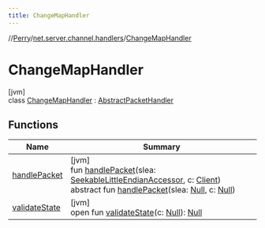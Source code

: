 ```yaml
---
title: ChangeMapHandler
---
```

//[Perry](../../../index.html)/[net.server.channel.handlers](../index.html)/[ChangeMapHandler](index.html)



# ChangeMapHandler



[jvm]\
class [ChangeMapHandler](index.html) : [AbstractPacketHandler](../../net/-abstract-packet-handler/index.html)



## Functions


| Name | Summary |
|---|---|
| [handlePacket](handle-packet.html) | [jvm]<br>fun [handlePacket](handle-packet.html)(slea: [SeekableLittleEndianAccessor](../../tools.data.input/-seekable-little-endian-accessor/index.html), c: [Client](../../client/-client/index.html))<br>abstract fun [handlePacket](../-item-pickup-handler/index.html#1449422769%2FFunctions%2F863300109)(slea: [Null](https://kotlinlang.org/api/latest/jvm/stdlib/kotlin/-null/index.html), c: [Null](https://kotlinlang.org/api/latest/jvm/stdlib/kotlin/-null/index.html)) |
| [validateState](../-item-pickup-handler/index.html#1181896764%2FFunctions%2F863300109) | [jvm]<br>open fun [validateState](../-item-pickup-handler/index.html#1181896764%2FFunctions%2F863300109)(c: [Null](https://kotlinlang.org/api/latest/jvm/stdlib/kotlin/-null/index.html)): [Null](https://kotlinlang.org/api/latest/jvm/stdlib/kotlin/-null/index.html) |

